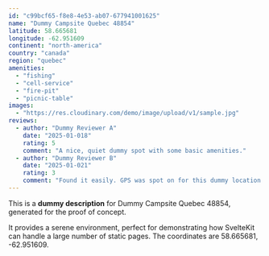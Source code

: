 ```yaml
---
id: "c99bcf65-f8e8-4e53-ab07-677941001625"
name: "Dummy Campsite Quebec 48854"
latitude: 58.665681
longitude: -62.951609
continent: "north-america"
country: "canada"
region: "quebec"
amenities:
  - "fishing"
  - "cell-service"
  - "fire-pit"
  - "picnic-table"
images:
  - "https://res.cloudinary.com/demo/image/upload/v1/sample.jpg"
reviews:
  - author: "Dummy Reviewer A"
    date: "2025-01-018"
    rating: 5
    comment: "A nice, quiet dummy spot with some basic amenities."
  - author: "Dummy Reviewer B"
    date: "2025-01-021"
    rating: 3
    comment: "Found it easily. GPS was spot on for this dummy location."
---
```


This is a **dummy description** for Dummy Campsite Quebec 48854, generated for the proof of concept.

It provides a serene environment, perfect for demonstrating how SvelteKit can handle a large number of static pages. The coordinates are 58.665681, -62.951609.

